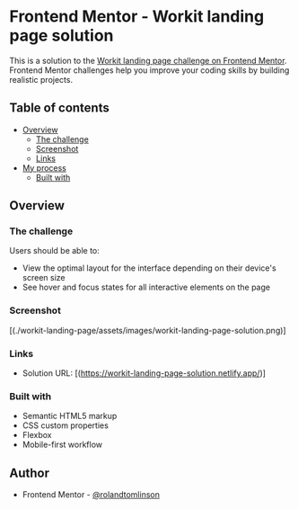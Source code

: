 # Frontend Mentor - Workit landing page solution

This is a solution to the [Workit landing page challenge on Frontend Mentor](https://www.frontendmentor.io/challenges/workit-landing-page-2fYnyle5lu). Frontend Mentor challenges help you improve your coding skills by building realistic projects. 

## Table of contents

- [Overview](#overview)
  - [The challenge](#the-challenge)
  - [Screenshot](#screenshot)
  - [Links](#links)
- [My process](#my-process)
  - [Built with](#built-with)
## Overview

### The challenge

Users should be able to:

- View the optimal layout for the interface depending on their device's screen size
- See hover and focus states for all interactive elements on the page

### Screenshot

[(./workit-landing-page/assets/images/workit-landing-page-solution.png)]

### Links

- Solution URL: [(https://workit-landing-page-solution.netlify.app/)]

### Built with

- Semantic HTML5 markup
- CSS custom properties
- Flexbox
- Mobile-first workflow


## Author

- Frontend Mentor - [@rolandtomlinson](https://www.frontendmentor.io/profile/rolandtomlinson)

